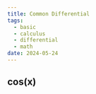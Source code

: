 ```yaml
---
title: Common Differential
tags:
  - basic
  - calculus
  - differential
  - math
date: 2024-05-24
---
```

## cos(x)

